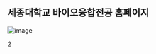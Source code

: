 ## 세종대학교 바이오융합전공 홈페이지

![image](https://github.com/user-attachments/assets/fdd66cc3-a936-440d-bac3-2ebd96c1920c)

2
